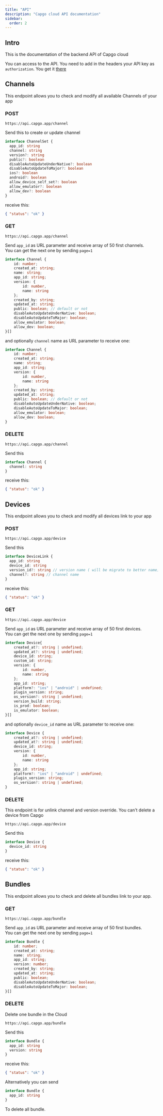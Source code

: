 ```yaml
---
title: "API"
description: "Capgo cloud API documentation"
sidebar:
  order: 2
---
```


## Intro

This is the documentation of the backend API of Capgo cloud

You can access to the API. You need to add in the headers your API key as `authorization`. You get it [there](https://web.capgo.app/dashboard/apikeys)

## Channels

This endpoint allows you to check and modify all available Channels of your app

### POST

`https://api.capgo.app/channel`

Send this to create or update channel

```typescript
interface ChannelSet {
  app_id: string
  channel: string
  version?: string
  public?: boolean
  disableAutoUpdateUnderNative?: boolean
  disableAutoUpdateToMajor?: boolean
  ios?: boolean
  android?: boolean
  allow_device_self_set?: boolean
  allow_emulator?: boolean
  allow_dev?: boolean
}
```

receive this:

```json
{ "status": "ok" }
```

### GET

`https://api.capgo.app/channel`

Send `app_id` as URL parameter and receive array of 50 first channels.\
You can get the next one by sending `page=1`

```typescript
interface Channel {
    id: number;
    created_at: string;
    name: string;
    app_id: string;
    version: {
        id: number,
        name: string
    };
    created_by: string;
    updated_at: string;
    public: boolean; // default or not
    disableAutoUpdateUnderNative: boolean;
    disableAutoUpdateToMajor: boolean;
    allow_emulator: boolean;
    allow_dev: boolean;
}[]
```

and optionally `channel` name as URL parameter to receive one:

```typescript
interface Channel {
    id: number;
    created_at: string;
    name: string;
    app_id: string;
    version: {
        id: number,
        name: string
    };
    created_by: string;
    updated_at: string;
    public: boolean; // default or not
    disableAutoUpdateUnderNative: boolean;
    disableAutoUpdateToMajor: boolean;
    allow_emulator: boolean;
    allow_dev: boolean;
}
```

### DELETE

`https://api.capgo.app/channel`

Send this

```typescript
interface Channel {
  channel: string
}
```

receive this:

```json
{ "status": "ok" }
```

## Devices

This endpoint allows you to check and modify all devices link to your app

### POST&#x20;

`https://api.capgo.app/device`

Send this

```typescript
interface DeviceLink {
  app_id: string
  device_id: string
  version_id?: string // version name ( will be migrate to better name)
  channel?: string // channel name
}
```

receive this:

```json
{ "status": "ok" }
```

### GET

`https://api.capgo.app/device`

Send `app_id` as URL parameter and receive array of 50 first devices.\
You can get the next one by sending `page=1`

```typescript
interface Device{
    created_at?: string | undefined;
    updated_at?: string | undefined;
    device_id: string;
    custom_id: string;
    version: {
        id: number,
        name: string
    };
    app_id: string;
    platform?: "ios" | "android" | undefined;
    plugin_version: string;
    os_version?: string | undefined;
    version_build: string;
    is_prod: boolean;
    is_emulator: boolean;
}[]       
```

and optionally `device_id` name as URL parameter to receive one:

```typescript
interface Device {
    created_at?: string | undefined;
    updated_at?: string | undefined;
    device_id: string;
    version: {
        id: number,
        name: string
    };
    app_id: string;
    platform?: "ios" | "android" | undefined;
    plugin_version: string;
    os_version?: string | undefined;
}
```

### DELETE

This endpoint is for unlink channel and version override. You can't delete a device from Capgo

`https://api.capgo.app/device`

Send this

```typescript
interface Device {
  device_id: string
}
```

receive this:

```json
{ "status": "ok" }
```

## Bundles&#x20;

This endpoint allows you to check and delete all bundles link to your app.

### GET

`https://api.capgo.app/bundle`

Send `app_id` as URL parameter and receive array of 50 first bundles.\
You can get the next one by sending `page=1`

```typescript
interface Bundle {
    id: number;
    created_at: string;
    name: string;
    app_id: string;
    version: number;
    created_by: string;
    updated_at: string;
    public: boolean;
    disableAutoUpdateUnderNative: boolean;
    disableAutoUpdateToMajor: boolean;
}[]
```

### DELETE

Delete one bundle in the Cloud

`https://api.capgo.app/bundle`

Send this

```typescript
interface Bundle {
  app_id: string
  version: string
}
```

receive this:

```json
{ "status": "ok" }
```

Alternatively you can send&#x20;

```typescript
interface Bundle {
  app_id: string
}
```

To delete all bundle.
